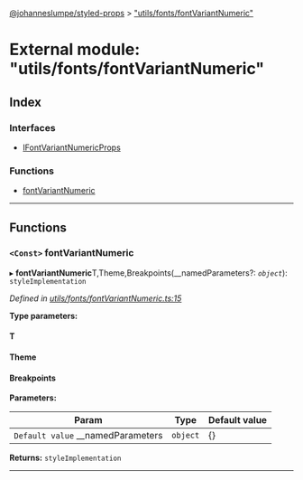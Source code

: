 [@johanneslumpe/styled-props](../README.md) > ["utils/fonts/fontVariantNumeric"](../modules/_utils_fonts_fontvariantnumeric_.md)

# External module: "utils/fonts/fontVariantNumeric"

## Index

### Interfaces

* [IFontVariantNumericProps](../interfaces/_utils_fonts_fontvariantnumeric_.ifontvariantnumericprops.md)

### Functions

* [fontVariantNumeric](_utils_fonts_fontvariantnumeric_.md#fontvariantnumeric)

---

## Functions

<a id="fontvariantnumeric"></a>

### `<Const>` fontVariantNumeric

▸ **fontVariantNumeric**T,Theme,Breakpoints(__namedParameters?: *`object`*): `styleImplementation`

*Defined in [utils/fonts/fontVariantNumeric.ts:15](https://github.com/johanneslumpe/styled-props/blob/3abf398/src/utils/fonts/fontVariantNumeric.ts#L15)*

**Type parameters:**

#### T 
#### Theme 
#### Breakpoints 
**Parameters:**

| Param | Type | Default value |
| ------ | ------ | ------ |
| `Default value` __namedParameters | `object` |  {} |

**Returns:** `styleImplementation`

___


